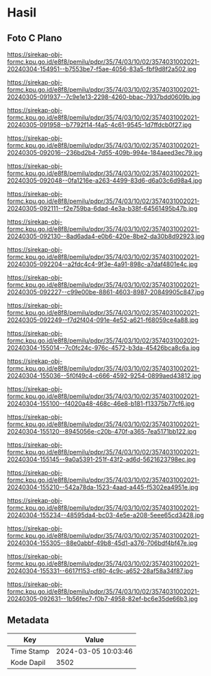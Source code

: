 # Hasil

## Foto C Plano

https://sirekap-obj-formc.kpu.go.id/e8f8/pemilu/pdpr/35/74/03/10/02/3574031002021-20240304-154951--b7553be7-f5ae-4056-83a5-fbf9d8f2a502.jpg

https://sirekap-obj-formc.kpu.go.id/e8f8/pemilu/pdpr/35/74/03/10/02/3574031002021-20240305-091937--7c9e1e13-2298-4260-bbac-7937bdd0609b.jpg

https://sirekap-obj-formc.kpu.go.id/e8f8/pemilu/pdpr/35/74/03/10/02/3574031002021-20240305-091958--b7792f14-f4a5-4c61-9545-1d7ffdcb0f27.jpg

https://sirekap-obj-formc.kpu.go.id/e8f8/pemilu/pdpr/35/74/03/10/02/3574031002021-20240305-092016--236bd2b4-7d55-409b-994e-184aeed3ec79.jpg

https://sirekap-obj-formc.kpu.go.id/e8f8/pemilu/pdpr/35/74/03/10/02/3574031002021-20240305-092048--0fa1216e-a263-4499-83d6-d6a03c6d98a4.jpg

https://sirekap-obj-formc.kpu.go.id/e8f8/pemilu/pdpr/35/74/03/10/02/3574031002021-20240305-092111--f2e759ba-6dad-4e3a-b38f-64561495b47b.jpg

https://sirekap-obj-formc.kpu.go.id/e8f8/pemilu/pdpr/35/74/03/10/02/3574031002021-20240305-092130--8ad6ada4-e0b6-420e-8be2-da30b8d92923.jpg

https://sirekap-obj-formc.kpu.go.id/e8f8/pemilu/pdpr/35/74/03/10/02/3574031002021-20240305-092204--a2fdc4c4-9f3e-4a91-898c-a7daf4801e4c.jpg

https://sirekap-obj-formc.kpu.go.id/e8f8/pemilu/pdpr/35/74/03/10/02/3574031002021-20240305-092227--c99e00be-8861-4603-8987-20849905c847.jpg

https://sirekap-obj-formc.kpu.go.id/e8f8/pemilu/pdpr/35/74/03/10/02/3574031002021-20240305-092249--f7d2f404-091e-4e52-a621-f68059ce4a88.jpg

https://sirekap-obj-formc.kpu.go.id/e8f8/pemilu/pdpr/35/74/03/10/02/3574031002021-20240304-155014--7c0fc24c-976c-4572-b3da-45426bca8c6a.jpg

https://sirekap-obj-formc.kpu.go.id/e8f8/pemilu/pdpr/35/74/03/10/02/3574031002021-20240304-155036--5f0f49c4-c666-4592-9254-0899aed43812.jpg

https://sirekap-obj-formc.kpu.go.id/e8f8/pemilu/pdpr/35/74/03/10/02/3574031002021-20240304-155100--f4020a48-468c-46e8-b181-f13375b77cf6.jpg

https://sirekap-obj-formc.kpu.go.id/e8f8/pemilu/pdpr/35/74/03/10/02/3574031002021-20240304-155120--8945056e-c20b-470f-a365-7ea5171bb122.jpg

https://sirekap-obj-formc.kpu.go.id/e8f8/pemilu/pdpr/35/74/03/10/02/3574031002021-20240304-155145--9a0a5391-251f-43f2-ad6d-5621623798ec.jpg

https://sirekap-obj-formc.kpu.go.id/e8f8/pemilu/pdpr/35/74/03/10/02/3574031002021-20240304-155210--542a78da-1523-4aad-a445-f5302ea4951e.jpg

https://sirekap-obj-formc.kpu.go.id/e8f8/pemilu/pdpr/35/74/03/10/02/3574031002021-20240304-155234--48595da4-bc03-4e5e-a208-5eee65cd3428.jpg

https://sirekap-obj-formc.kpu.go.id/e8f8/pemilu/pdpr/35/74/03/10/02/3574031002021-20240304-155305--88e0abbf-49b8-45d1-a376-706bdf4bf47e.jpg

https://sirekap-obj-formc.kpu.go.id/e8f8/pemilu/pdpr/35/74/03/10/02/3574031002021-20240304-155331--6617f153-cf80-4c9c-a652-28af58a34f87.jpg

https://sirekap-obj-formc.kpu.go.id/e8f8/pemilu/pdpr/35/74/03/10/02/3574031002021-20240305-092631--1b56fec7-f0b7-4958-82ef-bc6e35de66b3.jpg


## Metadata

| Key        | Value               |
| ---------- | ------------------- |
| Time Stamp | 2024-03-05 10:03:46 |
| Kode Dapil | 3502                |



